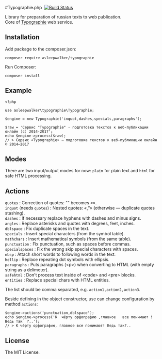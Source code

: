 #Typographie.php &nbsp;[![Build Status](https://travis-ci.org/asleepwalker/typographie.php.svg?branch=master)](https://travis-ci.org/asleepwalker/typographie.php)

Library for preparation of russian texts to web publication.<br>
Core of [Typographie](http://typographie.ru/) web service.

## Installation

Add package to the composer.json:

	composer require asleepwalker/typographie

Run Composer:

	composer install

## Example

```
<?php

use asleepwalker\typographie\Typographie;

$engine = new Typographie('inquot,dashes,specials,paragraphs');

$raw = 'Сервис "Typographie" - подготовка текстов к веб-публикации онлайн (с) 2014-2017';
echo $engine->process($raw);
// > Сервис «Typographie» — подготовка текстов к веб-публикации онлайн © 2014–2017
```

## Modes

There are two input/output modes for now: `plain` for plain text and `html` for safe HTML processing.



## Actions

`quotes` : Correction of quotes: "" becomes «».<br>
`inquot` (needs `quotes`) : Nested quotes: «„“» (otherwise — duplicate quotes stashing).<br>
`dashes` : If necessary replace hyphens with dashes and minus signs.<br>
`angles` : Replace asterisks and quotes with degrees, feet, inches.<br>
`dblspace` : Fix duplicate spaces in the text.<br>
`specials` : Insert special characters (from the symbol table).<br>
`mathchars` : Insert mathematical symbols (from the same table).<br>
`punctuation` : Fix punctuation, such as spaces before commas.<br>
`specialspaces` : Fix the wrong skip special characters with spaces.<br>
`nbsp` : Attach short words to following words in the text.<br>
`hellip` : Replace repeating dot symbols with ellipsis.<br>
`paragraphs` : Puts paragraphs (&lt;p&gt;) when converting to HTML (with empty string as a delimeter).<br>
`safehtml` : Don't process text inside of &lt;code&gt; and &lt;pre&gt; blocks.<br>
`entities` : Replace special chars with HTML entities.

The list should be comma separated, e.g. `action1,action2,action3`.

Beside defining in the object constructor, use can change configuration by method `actions`:

```
$engine->actions('punctuation,dblspace');
echo $engine->process('К  чёрту орфографию ,главное   все понимают !Ведь так  ?..');
// > К чёрту орфографию, главное все понимают! Ведь так?..
```

## License

The MIT License.
